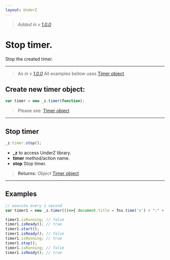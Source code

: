 ```yaml
---
layout: UnderZ
---
```

> _Added in v [1.0.0](https://github.com/hlaCk/UnderZ/tree/clean1.0.0)_

# Stop timer.
Stop the created timer.


***


> _As in v [1.0.0](https://github.com/hlaCk/UnderZ/tree/clean1.0.0)_
> All examples bellow uses [Timer object](https://hlack.github.io/UnderZ/-timer()#timer-object).

## Create new timer object:
```js
var timer = new _z.timer(function);
```
> Please see: [Timer object](https://hlack.github.io/UnderZ/-timer()#timer-object)


***


## Stop timer
```js
_z.timer.stop();
```

* **_z** to access UnderZ library.
* **timer** method/action name.
* **stop** Stop timer.

> **Returns:** _Object_ [Timer object](https://hlack.github.io/UnderZ/-timer()#timer-object)


***


## Examples

```js
// execute every 1 second
var timer1 = new _z.timer(()=>{ document.title = fns.time('s') + ":" + fns.time('m'); }, 1000);

timer1.isRunning; // false
timer1.isReady(); // true
timer1.start();
timer1.isReady(); // false
timer1.isRunning; // true
timer1.stop();
timer1.isRunning; // false
timer1.isReady(); // true
```
